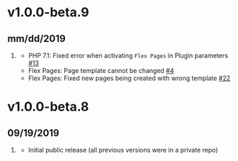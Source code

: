 # v1.0.0-beta.9
##  mm/dd/2019

1. [](#bugfix)
    * PHP 7.1: Fixed error when activating `Flex Pages` in Plugin parameters [#13](https://github.com/trilbymedia/grav-plugin-flex-objects/issues/13)
    * Flex Pages: Page template cannot be changed [#4](https://github.com/trilbymedia/grav-plugin-flex-objects/issues/4)
    * Flex Pages: Fixed new pages being created with wrong template [#22](https://github.com/trilbymedia/grav-plugin-flex-objects/issues/22)

# v1.0.0-beta.8
##  09/19/2019

1. [](#new)
    * Initial public release (all previous versions were in a private repo)
